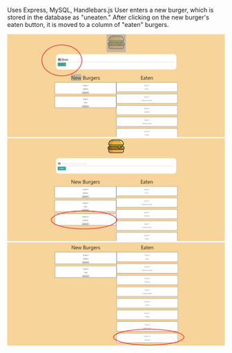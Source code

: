 Uses Express, MySQL, Handlebars.js
User enters a new burger, which is stored in the database as "uneaten." After clicking on the new burger's eaten button, it is moved to a column of "eaten" burgers.

![alt text](https://raw.githubusercontent.com/sethbaldridge87/burger_app/master/burger1.PNG)
![alt text](https://raw.githubusercontent.com/sethbaldridge87/burger_app/master/burger2.PNG)
![alt text](https://raw.githubusercontent.com/sethbaldridge87/burger_app/master/burger3.PNG)
